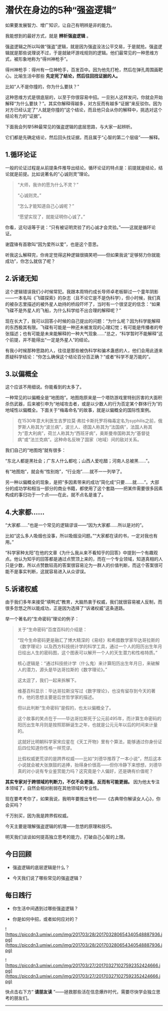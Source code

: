 # 潜伏在身边的5种“强盗逻辑”

如果要发展智力、增广知识，让自己有明辨是非的能力。

我能想到的最好方式，就是 **辨析强盗逻辑** 。

强盗逻辑之所以叫做“强盗”逻辑，就是因为强盗没法公平交易，于是就抢。强盗逻辑就是那些说理说不过，于是就破坏游戏规则的逻辑。他们最常见的一种思维方式，被形象地称为“得州神枪手”。

得州神枪手：得州有一位神枪手，百发百中。因为他先打枪，然后在弹孔周围画靶心。比喻生活中那些 **先定死了结论，然后往回找证据的人。**

比如“人不是你撞的，你为什么要扶？”

这种思维方式是很底层的，以至于你很容易中招。一旦别人这样发问，你就会开始解释“为什么要扶？”。其实你解释得越多，对方反而有越多“证据”来反驳你。因为对方已经认定了“人就是你撞的”这个结论，而且他只会从你的解释中，挑选对这个结论有力的“证据”。

下面我会列举5种最常见的强盗逻辑的底层思路，与大家一起辨析。

它们都是先确定结论，然后回头找证据，而且属于“心智的第二个层级”——解释。

## 1.循环论证

一般的论证过程是从前提条件推导出结论。循环论证的特点是：前提就是结论，结论就是前提。比如说著名的“心诚则灵”理论。

> “大师，我许的愿为什么不灵？”
> 
> 
> 
> “心诚则灵。”
> 
> 
> 
> “怎么才能知道自己心诚呢？”
> 
> 
> 
> “愿望实现了，就能证明你心诚了。”

你看，这句话等于说：“只有被证明灵验了的心诚才会灵验。”——这就是循环论证。

谢霆锋有首歌叫“因为爱所以爱”，也是这个意思。

听我这么解释完，你肯定觉得这种逻辑很搞笑吧——但如果我说“足够努力你就能成功”，你怎么就信了呢？

## 2.诉诸无知

这个逻辑错误我们小时候常犯。我跟本周特约成长导师卓老板聊过一个童年阴影——一本名叫《飞碟探索》的杂志（且不论它是不是伪科学），但小时候，我们真的被杂志里描述的被外星人劫持的桥段吓坏了，当时有一个很坚定的信念：“如果飞碟不是外星人的飞船，为什么科学给不出合理的解释呢？”

现在长大了，我可以回答小时候的自己提出的问题：“为什么呢？因为科学能解释的东西极其有限。飞碟有可能是一种还未被发现的心理幻觉；有可能是传播者的夸张描述；也有可能是未来能解释的一种大气现象……”总之，“科学暂时不能解释”这个前提，并不能得出“一定是外星人”的结论。

有我小时候那种思路的人，往往是那些被伪科学和骗术蛊惑的人，他们会用此道来质疑科学结论：“你怎么确保这个结论百分百正确？”或者“科学不是万能的”。

## 3.以偏概全

这个应该不用细说。你能看到的太多了。

一种常见的以偏概全是“地图炮”。地图炮原来是一个塔防游戏里特别厉害的大面积杀伤武器，后来被引申为“地域攻击者，或是以少数人的行为否定某个群体行为”的地域性以偏概全。下面关于“梅毒命名”的故事，就是以偏概全的国际性案例。

> 在1530年意大利医生吉罗拉莫·弗拉卡斯托罗将梅毒定名为syphilis之前，俄罗斯人称其为“波兰病”，波兰人、德国人称其为“法国病”，法国人称其为“意大利病”，荷兰人称其为“西班牙病”，奥斯曼帝国称其为“基督徒病”或“法兰克病”。这种命名反映了国家（地域）间的敌对关系。

我们自己的“地图炮”就有很多：

“东北人都是黑社会；广东人什么都吃；山西人爱吃醋；河南人总被黑……”。

有“地图炮”，就会有“性别炮”，“行业炮”……就不一一列举了。

另一种以偏概全的现象，是把“多因素带来的成功”简化成“只要……就……”。大部分的成功学和相当一部分的商业书籍，都使用了这个套路——把某件需要很多因素构成的事归功于一个点——在此，就不点名是谁了。

## 4.大家都……

“大家都……”也是一个常见的逻辑谬误——“因为大家都……所以是对的”。

比如“这么多人吸烟也没事，所以吸烟没问题。”“大家都在读的书，一定对我也有用。”

“科学家种太阳”在他的文章《为什么我从来不看知乎的回答》中提到一个有趣观点。他认为知乎的回答都是通过点赞顶上来的，而在一个专业领域，知道真相的人只是少数，所以点赞数较高的答案很容易沦为一群人的价值判断，而这个答案很可能不是事实判断，这就容易进入从众谬误。

## 5.诉诸权威

由于我们多年来接受“填鸭式”教育，大脑热衷于权威，我们就很容易被人反制，而很多忽悠之所以能成功，正是因为选择了“诉诸权威”这条道路。

举一个著名的“生命密码”理论的例子：

> 关于“生命密码”百度百科的介绍是：
> 
> “现今生命密码更是融汇了博大精深的《易经》和希腊数学家毕达哥拉斯的《数字理论》以及西方科技统计学的科学工具，通过一个人的阳历出生年月日绘出人生的密码图，这个图表可以解开一个人的天生潜力和性格特质。”
> 
> 核心逻辑是：“通过科技统计学（什么鬼）来计算阳历出生年月日，来破解人的潜力，源头是毕达哥拉斯的《数字理论》。”
> 
> 
> 
> 这太逗了，我们一起来拆解下。
> 
> 维基百科显示：毕达哥拉斯没写过《数字理论》，也没有留存到今天的著作，他的思想主要是后世哲学家的描述。
> 
> 但以此判断“生命密码”是假的，也太以偏概全了。
> 
> 这个故事的笑点在于——毕达哥拉斯死于公元前495年，而计算生命密码的阳历出生年月则是按照耶稣诞生之年，也就是公元元年以后的时间来计量的。
> 
> 这就好比明朝科学家宋应星在《天工开物》里有个算法，能够通过你身份证后四位知道你性格一样荒谬。
> 
> 
> 
> 比假权威更荒谬的是跨界权威——比如“刘德华推荐了一本小说”，然后这本小说就会被大张旗鼓的追捧，抬得身价很高——但你冷静下来想想，刘德华真的对小说有专业鉴赏能力吗？这究竟是个人偏好，还是确有价值呢？

 **其实专家对于跨领域的判断力，不仅不会更强，反而有可能更弱。** 因为他太专注本领域了，自然会相对削弱在其他领域的专业性。

现在要考考你了，如果我说，我明年要推出专栏——《古典带你解读女人心》，你会买吗？

千万别买，因为我是跨界假权威。

今天主要是理解强盗逻辑的机理——忽悠的原理和技巧。

明天我们谈谈如何提高独立思考的能力，打破自己心智的上限。

## 今日回顾

* 强盗逻辑的底层逻辑是什么？

* 今天我们说了哪些常见的强盗逻辑？

## 每日践行

* 你生活中间遇到过哪些强盗逻辑？

* 你是如何中招，或者如何应对的？

![https://piccdn3.umiwi.com/img/201703/28/201703280654340548887936.jpg](https://piccdn3.umiwi.com/img/201703/28/201703280654340548887936.jpg)

![https://piccdn3.umiwi.com/img/201703/27/201703271027592352424666.jpg](https://piccdn3.umiwi.com/img/201703/27/201703271027592352424666.jpg)

快点击右下方“ **请朋友读** ”——拯救那些活在信息爆炸时代，需要尽快学会独立思考的朋友们。

---
